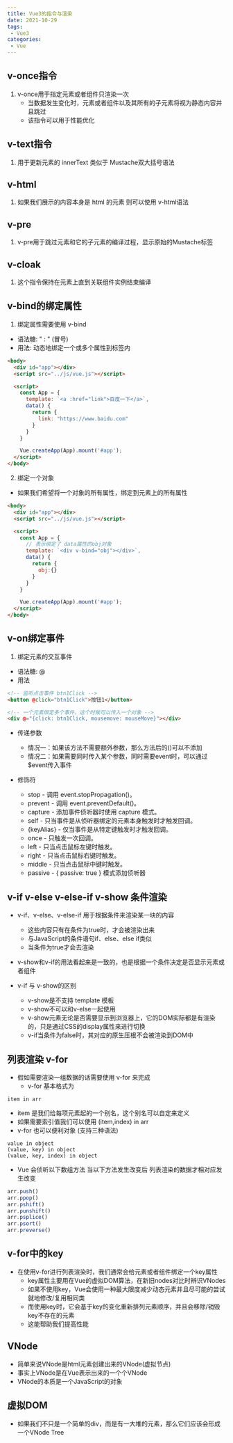 ```yaml
---
title: Vue3的指令与渲染
date: 2021-10-29
tags:
 - Vue3
categories: 
 - Vue
---
```


## v-once指令

1. v-once用于指定元素或者组件只渲染一次
    - 当数据发生变化时，元素或者组件以及其所有的子元素将视为静态内容并且跳过
    - 该指令可以用于性能优化

## v-text指令

1. 用于更新元素的 innerText 类似于 Mustache双大括号语法
    
## v-html

1. 如果我们展示的内容本身是 html 的元素 则可以使用 v-html语法

## v-pre

1. v-pre用于跳过元素和它的子元素的编译过程，显示原始的Mustache标签

## v-cloak

1. 这个指令保持在元素上直到关联组件实例结束编译

## v-bind的绑定属性

1. 绑定属性需要使用 v-bind
  - 语法糖:  " : " (冒号)
  - 用法: 动态地绑定一个或多个属性到标签内 

```html
<body>
  <div id="app"></div>
  <script src="../js/vue.js"></script>

  <script>
    const App = {
      template: `<a :href="link">百度一下</a>`,
      data() {
        return {
          link: "https://www.baidu.com"
        }
      }
    }

    Vue.createApp(App).mount('#app');
  </script>
</body>
```

2. 绑定一个对象
  - 如果我们希望将一个对象的所有属性，绑定到元素上的所有属性

```html
<body>
  <div id="app"></div>
  <script src="../js/vue.js"></script>

  <script>
    const App = {
      // 表示绑定了 data属性的obj对象
      template: `<div v-bind="obj"></div>`,
      data() {
        return {
          obj:{}
        }
      }
    }

    Vue.createApp(App).mount('#app');
  </script>
</body>
```

## v-on绑定事件

1. 绑定元素的交互事件
  - 语法糖: @
  - 用法

```html
<!-- 监听点击事件 btn1Click -->
<button @click="btn1Click">按钮1</button>

<!-- 一个元素绑定多个事件，这个时候可以传入一个对象 -->
<div @="{click: btn1Click, mousemove: mouseMove}"></div>
```

  - 传递参数
    - 情况一：如果该方法不需要额外参数，那么方法后的()可以不添加
    - 情况二：如果需要同时传入某个参数，同时需要event时，可以通过$event传入事件

  - 修饰符
    - stop - 调用 event.stopPropagation()。
    - prevent - 调用 event.preventDefault()。
    - capture - 添加事件侦听器时使用 capture 模式。
    - self - 只当事件是从侦听器绑定的元素本身触发时才触发回调。
    - {keyAlias} - 仅当事件是从特定键触发时才触发回调。
    - once - 只触发一次回调。
    - left - 只当点击鼠标左键时触发。
    - right - 只当点击鼠标右键时触发。
    - middle - 只当点击鼠标中键时触发。
    - passive - { passive: true } 模式添加侦听器

## v-if v-else v-else-if v-show 条件渲染

-  v-if、v-else、v-else-if 用于根据条件来渲染某一块的内容
    - 这些内容只有在条件为true时，才会被渲染出来
    - 与JavaScript的条件语句if、else、else if类似
    - 当条件为true才会去渲染

- v-show和v-if的用法看起来是一致的，也是根据一个条件决定是否显示元素或者组件

- v-if 与 v-show的区别
  - v-show是不支持 template 模板
  - v-show不可以和v-else一起使用
  - v-show元素无论是否需要显示到浏览器上，它的DOM实际都是有渲染的，只是通过CSS的display属性来进行切换
  - v-if当条件为false时，其对应的原生压根不会被渲染到DOM中


## 列表渲染 v-for

- 假如需要渲染一组数据的话需要使用 v-for 来完成
  - v-for 基本格式为 
```vue
item in arr
```
  - item 是我们给每项元素起的一个别名，这个别名可以自定来定义
  - 如果需要索引值我们可以使用 (item,index) in arr
  - v-for 也可以便利对象 (支持三种语法)
```vue
value in object
(value, key) in object
(value, key, index) in object
```

- Vue 会侦听以下数组方法 当以下方法发生改变后 列表渲染的数据才相对应发生改变

```js
arr.push()
arr.ppop()
arr.pshift()
arr.punshift()
arr.psplice()
arr.psort()
arr.preverse()
```

## v-for中的key

- 在使用v-for进行列表渲染时，我们通常会给元素或者组件绑定一个key属性
  - key属性主要用在Vue的虚拟DOM算法，在新旧nodes对比时辨识VNodes
  - 如果不使用key，Vue会使用一种最大限度减少动态元素并且尽可能的尝试就地修改/复用相同类
  - 而使用key时，它会基于key的变化重新排列元素顺序，并且会移除/销毁key不存在的元素
  - 这能帮助我们提高性能

## VNode

- 简单来说VNode是html元素创建出来的VNode(虚拟节点)
- 事实上VNode是在Vue表示出来的一个个VNode
- VNode的本质是一个JavaScript的对象

## 虚拟DOM

- 如果我们不只是一个简单的div，而是有一大堆的元素，那么它们应该会形成一个VNode Tree
